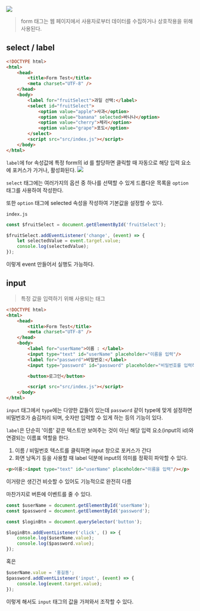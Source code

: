 ![](https://i.imgur.com/TGc6BPt.png)
> form 태그는 웹 페이지에서 사용자로부터 데이터를 수집하거나 상호작용을 위해 사용된다.

## select / label

```html
<!DOCTYPE html>
<html>
    <head>
        <title>Form Test</title>
        <meta charset="UTF-8" />
    </head>
    <body>
        <label for="fruitSelect">과일 선택:</label>
        <select id="fruitSelect">
            <option value="apple">사과</option>
            <option value="banana" selected>바나나</option>
            <option value="cherry">체리</option>
            <option value="grape">포도</option>
        </select>
        <script src="src/index.js"></script>
    </body>
</html>
```
`label`에 for 속성값에 특정 form의 id 를 할당하면 클릭할 때 자동으로 해당 입력 요소에 포커스가 가거나, 활성화된다.
![](https://i.imgur.com/ci0RlFh.png)


`select` 태그에는 여러가지의 옵션 중 하나를 선택할 수 있게 드롭다운 목록을 `option` 태그를 사용하여 작성한다.

또한 `option` 태그에 selected 속성을 작성하여 기본값을 설정할 수 있다.

`index.js`
```js
const $fruitSelect = document.getElementById('fruitSelect');

$fruitSelect.addEventListener('change', (event) => {
    let selectedValue = event.target.value;
    console.log(selectedValue);
});
```
이렇게 event 만들어서 실행도 가능하다.

## input
> 특정 값을 입력하기 위해 사용되는 태그

```html
<!DOCTYPE html>
<html>
    <head>
        <title>Form Test</title>
        <meta charset="UTF-8" />
    </head>
    <body>
        <label for="userName">이름 : </label>
        <input type="text" id="userName" placeholder="이름을 입력"/>
        <label for="password">비밀번호:</label>
        <input type="password" id="password" placeholder="비밀번호를 입력하세요" />

        <button>로그인</button>

        <script src="src/index.js"></script>
    </body>
</html>
```
`input` 태그에서 `type`에는 다양한 값들이 있는데 `password` 같이 type에 맞게 설정하면 비밀번호가 숨김처리 되며, 숫자만 입력할 수 있게 하는 등의 기능이 있다.

`label`은 단순히 '이름' 같은 텍스트만 보여주는 것이 아닌 해당 입력 요소(input의 id)와 연결되는 이름표 역할을 한다.
1. 이름 / 비밀번호 텍스트를 클릭하면 input 창으로 포커스가 간다
2. 화면 낭독기 등을 사용할 때 label 덕분에 input의 의미를 정확히 파악할 수 있다.
```html
<p>이름:<input type="text" id="userName" placeholder="이름을 입력"/></p>
```
이거랑은 생긴건 비슷할 수 있어도 기능적으로 완전히 다름

마찬가지로 버튼에 이벤트를 줄 수 있다.
```js
const $userName = document.getElementById('userName');
const $password = document.getElementById('password');

const $loginBtn = document.querySelector('button');

$loginBtn.addEventListener('click', () => {
    console.log($userName.value);
    console.log($password.value);
});
```
혹은
```js
$userName.value = '홍길동';
$password.addEventListener('input', (event) => {
    console.log(event.target.value);
});
```
이렇게 해서도 `input` 태그의 값을 가져와서 조작할 수 있다.

